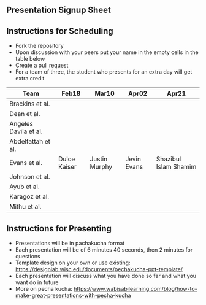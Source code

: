 ## Presentation Signup Sheet 

## Instructions for Scheduling 

- Fork the repository 
- Upon discussion with your peers put your name in the empty cells in the table below 
- Create a pull request 
- For a team of three, the student who presents for an extra day will get extra credit 



| Team  | Feb18  |  Mar10 |  Apr02 |  Apr21 |
|---|---|---|---|---|
| Brackins et al.  |   |   |   |   |
| Dean et al.  |   |   |   |   |
| Angeles Davila et al.  |   |   |   |   |
| Abdelfattah et al.  |   |   |   |   |
| Evans et al.  | Dulce Kaiser | Justin Murphy | Jevin Evans | Shazibul Islam Shamim |
| Johnson et al.  |   |   |   |   |
| Ayub et al.  |   |   |   |   |
| Karagoz et al.  |   |   |   |   |
| Mithu et al.  |   |   |   |   |


## Instructions for Presenting 

- Presentations will be in pachakucha format
- Each presentation will be of 6 minutes 40 seconds, then 2 minutes for questions 
- Template design on your own or use existing: https://designlab.wisc.edu/documents/pechakucha-ppt-template/
- Each presentation will discuss what you have done so far and what you want do in future 
- More on pecha kucha: https://www.wabisabilearning.com/blog/how-to-make-great-presentations-with-pecha-kucha 

